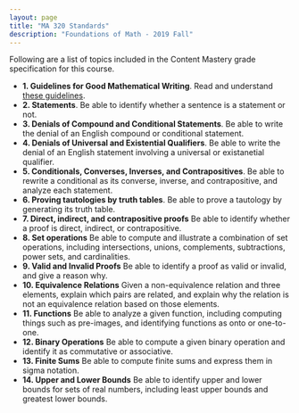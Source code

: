 ```yaml
---
layout: page
title: "MA 320 Standards"
description: "Foundations of Math - 2019 Fall"
---
```


Following are a list of topics included in the
Content Mastery grade specification for this course.

- **1. Guidelines for Good Mathematical Writing**. 
  Read and understand [these guidelines](../pdf/good-math-writing.pdf).
- **2. Statements**.
  Be able to identify whether a sentence is a statement or not.
- **3. Denials of Compound and Conditional Statements**.
  Be able to write the denial of an English compound or conditional statement.
- **4. Denials of Universal and Existential Qualifiers**.
  Be able to write the denial of an English statement involving a
  universal or existanetial qualifier.
- **5. Conditionals, Converses, Inverses, and Contrapositives**.
  Be able to rewrite a conditional as its converse, inverse, and contrapositive,
  and analyze each statement. 
- **6. Proving tautologies by truth tables**.
  Be able to prove a tautology by generating its truth table.
- **7. Direct, indirect, and contrapositive proofs**
  Be able to identify whether a proof is direct, indirect, or contrapositive.
- **8. Set operations**
  Be able to compute and illustrate a combination of set operations, including intersections,
  unions, complements, subtractions, power sets, and cardinalities.
- **9. Valid and Invalid Proofs**
  Be able to identify a proof as valid or invalid, and give a reason why.
- **10. Equivalence Relations**
  Given a non-equivalence relation and three elements, explain which pairs are related, and 
  explain why the relation is not an equivalence relation based on those elements.
- **11. Functions**
  Be able to analyze a given function, including computing things such as pre-images,
  and identifying functions as onto or one-to-one.
- **12. Binary Operations**
  Be able to compute a given binary operation and identify it as commutative or associative. 
- **13. Finite Sums**
  Be able to compute finite sums and express them in sigma notation.
- **14. Upper and Lower Bounds**
  Be able to identify upper and lower bounds for sets of real numbers, 
  including least upper bounds and greatest lower bounds.
